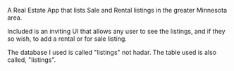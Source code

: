 A Real Estate App that lists Sale and Rental listings in the greater Minnesota area.

Included is an inviting UI that allows any user to see the listings, and if they so wish, to add a rental or for sale listing.

The database I used is called "listings" not hadar. The table used is also called, "listings".